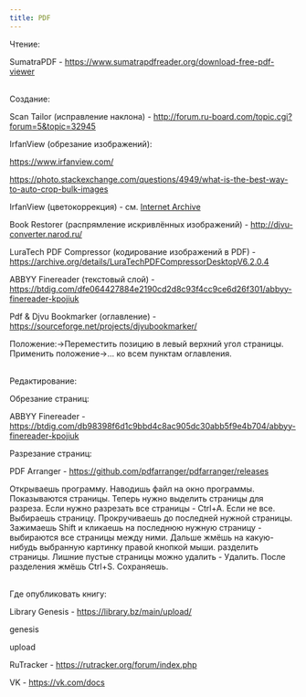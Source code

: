 ```yaml
---
title: PDF
---
```


Чтение:

SumatraPDF - <https://www.sumatrapdfreader.org/download-free-pdf-viewer>
<br><br>

Создание:

Scan Tailor (исправление наклона) - <http://forum.ru-board.com/topic.cgi?forum=5&topic=32945>

IrfanView (обрезание изображений):

<https://www.irfanview.com/>

<https://photo.stackexchange.com/questions/4949/what-is-the-best-way-to-auto-crop-bulk-images>

IrfanView (цветокоррекция) - см. [Internet Archive](/ru/internet-archive)

Book Restorer (распрямление искривлённых изображений) - <http://djvu-converter.narod.ru/>

LuraTech PDF Compressor (кодирование изображений в PDF) - <https://archive.org/details/LuraTechPDFCompressorDesktopV6.2.0.4>

ABBYY Finereader (текстовый слой) - <https://btdig.com/dfe064427884e2190cd2d8c93f4cc9ce6d26f301/abbyy-finereader-kpojiuk>

Pdf & Djvu Bookmarker (оглавление) - <https://sourceforge.net/projects/djvubookmarker/>

Положение:->Переместить позицию в левый верхний угол страницы. Применить положение->... ко всем пунктам оглавления.
<br><br>

Редактирование:

Обрезание страниц:

ABBYY Finereader - <https://btdig.com/db98398f6d1c9bbd4c8ac905dc30abb5f9e4b704/abbyy-finereader-kpojiuk>

Разрезание страниц:

PDF Arranger - <https://github.com/pdfarranger/pdfarranger/releases>

Открываешь программу. Наводишь файл на окно программы. Показываются страницы. Теперь нужно выделить страницы для разреза. Если нужно разрезать все страницы - Ctrl+A. Если не все. Выбираешь страницу. Прокручиваешь до последней нужной страницы. Зажимаешь Shift и кликаешь на последнюю нужную страницу - выбираются все страницы между ними. Дальше жмёшь на какую-нибудь выбранную картинку правой кнопкой мыши. разделить страницы. Лишние пустые страницы можно удалить - Удалить. После разделения жмёшь Ctrl+S. Сохраняешь.
<br><br>

Где опубликовать книгу:

Library Genesis - <https://library.bz/main/upload/>

genesis

upload

RuTracker - <https://rutracker.org/forum/index.php>

VK - <https://vk.com/docs>